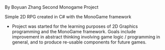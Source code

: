 By Boyuan Zhang
Second Monogame Project

Simple 2D RPG created in C# with the MonoGame framework

- Project was started for the learning purposes of 2D Graphics programming and the MonoGame framework. Goals include 
  improvement in abstract thinking involving game logic / programming in general, and to produce re-usable 
  components for future games.


